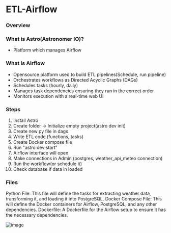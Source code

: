 # ETL-Airflow

### Overview


### What is Astro(Astronomer IO)?
- Platform which manages Airflow

### What is Airflow
- Opensource platform used to build ETL pipelines(Schedule, run pipeline)
- Orchestrates workflows as Directed Acyclic Graphs (DAGs)
- Schedules tasks (hourly, daily)
- Manages task dependencies ensuring they run in the correct order
- Monitors execution with a real-time web UI

### Steps
1. Install Astro
2. Create folder -> Initialize empty project(astro dev init)
3. Create new py file in dags
4. Write ETL code (functions, tasks)
5. Create Docker compose file
6. Run "astro dev start"
7. Airflow interface will open
8. Make connections in Admin (postgres, weather_api_meteo connection)
9. Run the workflow(or schedule it)
10. Check database if data in loaded

### Files
Python File: This file will define the tasks for extracting weather data, transforming it, and loading it into PostgreSQL.
Docker Compose File: This will define the Docker containers for Airflow, PostgreSQL, and any other dependencies.
Dockerfile: A Dockerfile for the Airflow setup to ensure it has the necessary dependencies.

![image](https://github.com/user-attachments/assets/51787ebe-0ddf-4485-bd7d-05dcd31e688c)
